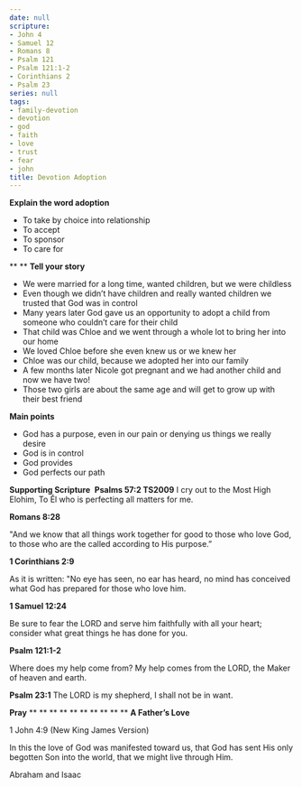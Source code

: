 ```yaml
---
date: null
scripture:
- John 4
- Samuel 12
- Romans 8
- Psalm 121
- Psalm 121:1-2
- Corinthians 2
- Psalm 23
series: null
tags:
- family-devotion
- devotion
- god
- faith
- love
- trust
- fear
- john
title: Devotion Adoption
---
```



**Explain the word adoption**

- To take by choice into relationship
- To accept
- To sponsor
- To care for

**
**
**Tell your story**

- We were married for a long time, wanted children, but we were childless
- Even though we didn’t have children and really wanted children we trusted that God was in control
- Many years later God gave us an opportunity to adopt a child from someone who couldn’t care for their child
- That child was Chloe and we went through a whole lot to bring her into our home
- We loved Chloe before she even knew us or we knew her
- Chloe was our child, because we adopted her into our family
- A few months later Nicole got pregnant and we had another child and now we have two!
- Those two girls are about the same age and will get to grow up with their best friend

**Main points**

- God has a purpose, even in our pain or denying us things we really desire
- God is in control
- God provides
- God perfects our path

**Supporting Scripture**
**‭‭**
**Psalms‬ ‭57:2‬ TS2009**
I cry out to the Most High Elohim, To Ěl who is perfecting all matters for me.

**Romans 8:28**

"And we know that all things work together for good to those who love God, to those who are the called according to His purpose.”

**1 Corinthians 2:9**

As it is written: "No eye has seen, no ear has heard, no mind has conceived what God has prepared for those who love him.

**1 Samuel 12:24**

Be sure to fear the LORD and serve him faithfully with all your heart; consider what great things he has done for you.

**Psalm 121:1-2**

Where does my help come from? My help comes from the LORD, the Maker of heaven and earth.

**Psalm 23:1**
The LORD is my shepherd, I shall not be in want.

**Pray**
**
**
**
**
**
**
**
**
**
**
**A Father’s Love**

1 John 4:9 (New King James Version)

In this the love of God was manifested toward us, that God has sent His only begotten Son into the world, that we might live through Him.

Abraham and Isaac
